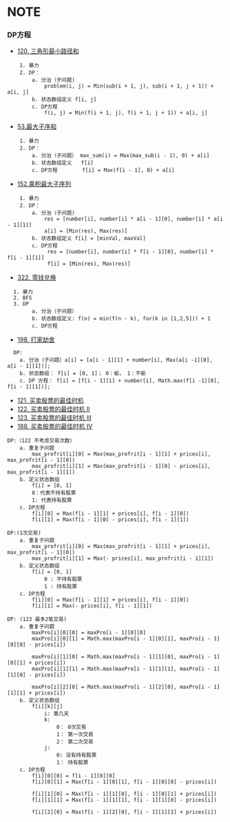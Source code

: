 # NOTE

 
### DP方程
- [120. 三角形最小路径和](https://leetcode-cn.com/problems/triangle/description/)
```
    1. 暴力
    2. DP：
        a. 分治（子问题) 
            problem(i, j) = Min(sub(i + 1, j), sub(i + 1, j + 1)) + a[i, j]
        b. 状态数组定义 f[i, j]
        c. DP方程 
            f(i, j) = Min(f(i + 1, j), f(i + 1, j + 1)) + a[i, j]
```

- [53.最大子序和](https://leetcode-cn.com/problems/maximum-subarray/)
 ```
     1. 暴力
     2. DP：
         a. 分治（子问题） max_sum(i) = Max(max_sub(i - 1), 0) + a[i]
         b. 状态数组定义   f[i]
         c. DP方程        f[i] = Max(f[i - 1], 0) + a[i]
```

- [152.乘积最大子序列](https://leetcode-cn.com/problems/maximum-product-subarray/submissions/)
 ```
     1. 暴力
     2. DP：
         a. 分治（子问题)
             res = [number[i], number[i] * a[i - 1][0], number[i] * a[i - 1][1]]
             a[i] = [Min(res), Max(res)]
         b. 状态数组定义 f[i] = [minVal, maxVal]
         c. DP方程 
              res = [number[i], number[i] * f[i - 1][0], number[i] * f[i - 1][1]]
              f[i] = [Min(res), Max(res)]
```

- [322. 零钱兑换](https://leetcode-cn.com/problems/coin-change/)
```
  1. 暴力
  2. BFS
  3. DP
        a. 分治（子问题）
        b. 状态数组定义: f(n) = min(f(n - k), for(k in [1,2,5])) + 1
        c. DP方程
 ```

- [198. 打家劫舍](https://leetcode-cn.com/problems/house-robber/)
```
  DP:
    a. 分治（子问题）a[i] = [a[i - 1][1] + number[i], Max(a[i -1][0], a[i - 1][1])];
    b. 状态数组： f[i] = [0, 1]； 0：偷， 1：不偷
    c. DP 方程： f[i] = [f[i - 1][1] + number[i], Math.max(f[i -1][0], f[i - 1][1])];
```
* [121. 买卖股票的最佳时机](https://leetcode-cn.com/problems/best-time-to-buy-and-sell-stock/)
* [122. 买卖股票的最佳时机 II](https://leetcode-cn.com/problems/best-time-to-buy-and-sell-stock-ii/)
* [123. 买卖股票的最佳时机 III](https://leetcode-cn.com/problems/best-time-to-buy-and-sell-stock-iii/)
* [188. 买卖股票的最佳时机 IV](https://leetcode-cn.com/problems/best-time-to-buy-and-sell-stock-iv/)

```
DP:（122 不考虑交易次数）
    a. 重复子问题
        max_profrit[i][0] = Max(max_profrit[i - 1][1] + prices[i], max_profrit[i - 1][0])
        max_profrit[i][1] = Max(max_profrit[i - 1][0] - prices[i], max_profrit[i - 1][1])
    b. 定义状态数组
        f[i] = [0, 1]
        0：代表不持有股票
        1: 代表持有股票
    c. DP方程
        f[i][0] = Max(f[i - 1][1] + prices[i], f[i - 1][0])
        f[i][1] = Max(f[i - 1][0] - prices[i], f[i - 1][1])

DP:(1次交易)
    a. 重复子问题
        max_profrit[i][0] = Max(max_profrit[i - 1][1] + prices[i], max_profrit[i - 1][0])
        max_profrit[i][1] = Max(- prices[i], max_profrit[i - 1][1])
    b. 定义状态数组
        f[i] = [0, 1]
            0 : 不持有股票
            1 : 持有股票
    c. DP方程
        f[i][0] = Max(f[i - 1][1] + prices[i], f[i - 1][0])
        f[i][1] = Max(- prices[i], f[i - 1][1])

DP: (123 最多2笔交易)
    a. 重复子问题
        maxPro[i][0][0] = maxPro[i - 1][0][0]
        maxPro[i][0][1] = Math.max(maxPro[i - 1][0][1], maxPro[i - 1][0][0] - prices[i])

        maxPro[i][1][0] = Math.max(maxPro[i - 1][1][0], maxPro[i - 1][0][1] + prices[i])
        maxPro[i][1][1] = Math.max(maxPro[i - 1][1][1], maxPro[i - 1][1][0] - prices[i])

        maxPro[i][2][0] = Math.max(maxPro[i - 1][2][0], maxPro[i - 1][1][1] + prices[i])
    b. 定义状态数组
        f[i][k][j]
            i: 第几天
            k: 
                0： 0次交易
                1： 第一次交易
                2： 第二次交易
            j: 
                0: 没有持有股票
                1： 持有股票
    c. DP方程
        f[i][0][0] = f[i - 1][0][0]
        f[i][0][1] = Max(f[i - 1][0][1], f[i - 1][0][0] - prices[i])

        f[i][1][0] = Max(f[i - 1][1][0], f[i - 1][0][1] + prices[i])
        f[i][1][1] = Max(f[i - 1][1][1], f[i - 1][1][0] - prices[i])

        f[i][2][0] = Max(f[i - 1][2][0], f[i - 1][1][1] + prices[i])

```
